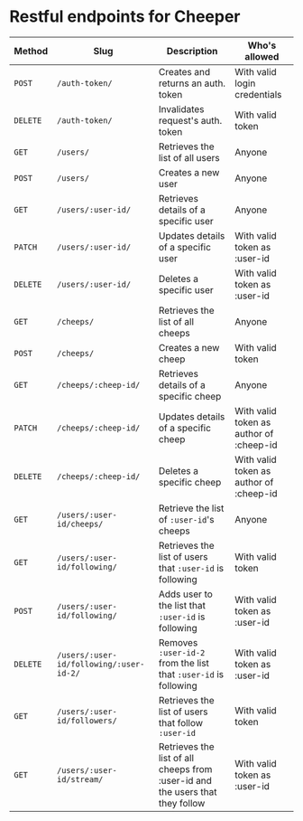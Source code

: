 # Restful endpoints for Cheeper

| Method   | Slug                                    | Description                                                                   | Who's allowed                           |
|----------|-----------------------------------------|-------------------------------------------------------------------------------|-----------------------------------------|
| `POST`   | `/auth-token/`                          | Creates and returns an auth. token                                            | With valid login credentials            |
| `DELETE` | `/auth-token/`                          | Invalidates request's auth. token                                             | With valid token                        |
| `GET`    | `/users/`                               | Retrieves the list of all users                                               | Anyone                                  |
| `POST`   | `/users/`                               | Creates a new user                                                            | Anyone                                  |
| `GET`    | `/users/:user-id/`                      | Retrieves details of a specific user                                          | Anyone                                  |
| `PATCH`  | `/users/:user-id/`                      | Updates details of a specific user                                            | With valid token as :user-id            |
| `DELETE` | `/users/:user-id/`                      | Deletes a specific user                                                       | With valid token as :user-id            |
| `GET`    | `/cheeps/`                              | Retrieves the list of all cheeps                                              | Anyone                                  |
| `POST`   | `/cheeps/`                              | Creates a new cheep                                                           | With valid token                        |
| `GET`    | `/cheeps/:cheep-id/`                    | Retrieves details of a specific cheep                                         | Anyone                                  |
| `PATCH`  | `/cheeps/:cheep-id/`                    | Updates details of a specific cheep                                           | With valid token as author of :cheep-id |
| `DELETE` | `/cheeps/:cheep-id/`                    | Deletes a specific cheep                                                      | With valid token as author of :cheep-id |
| `GET`    | `/users/:user-id/cheeps/`               | Retrieve the list of `:user-id`'s cheeps                                      | Anyone                                  |
| `GET`    | `/users/:user-id/following/`            | Retrieves the list of users that `:user-id` is following                      | With valid token                        |
| `POST`   | `/users/:user-id/following/`            | Adds user to the list that `:user-id` is following                            | With valid token as :user-id            |
| `DELETE` | `/users/:user-id/following/:user-id-2/` | Removes `:user-id-2` from the list that `:user-id` is following               | With valid token as :user-id            |
| `GET`    | `/users/:user-id/followers/`            | Retrieves the list of users that follow `:user-id`                            | With valid token                        |
| `GET`    | `/users/:user-id/stream/`               | Retrieves the list of all cheeps from :user-id and the users that they follow | With valid token as :user-id            |
